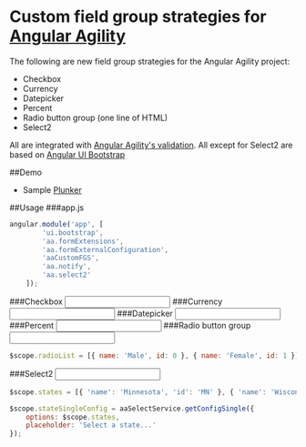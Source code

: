 # Custom field group strategies for [Angular Agility](https://github.com/AngularAgility/AngularAgility)
The following are new field group strategies for the Angular Agility project:
- Checkbox
- Currency
- Datepicker
- Percent
- Radio button group (one line of HTML)
- Select2

All are integrated with [Angular Agility's validation](http://angularagility.herokuapp.com/#/formExtensions/formExtensions/basic).
All except for Select2 are based on [Angular UI Bootstrap](http://angular-ui.github.io/bootstrap/)

##Demo
- Sample [Plunker](http://plnkr.co/edit/rLe4N3IIsvYQupFPHR24?p=preview)

##Usage
###app.js
```javascript
angular.module('app', [
        'ui.bootstrap',
        'aa.formExtensions',
        'aa.formExternalConfiguration',
        'aaCustomFGS',
        'aa.notify',
        'aa.select2'
    ]);
```
###Checkbox
    <input aa-field-group="model.IsActive" aa-field-group-strategy="checkBox" />
###Currency
    <input aa-field-group="model.Salary" aa-field-group-strategy="currency" />
###Datepicker
    <input aa-field-group="model.BirthDate" aa-field-group-strategy="datePicker" />
###Percent
    <input aa-field-group="model.Percentage" aa-field-group-strategy="percent" />
###Radio button group
    <input aa-field-group="model.Gender" aa-field-group-strategy="radio" options="radioList" />

```javascript
$scope.radioList = [{ name: 'Male', id: 0 }, { name: 'Female', id: 1 }];
```
###Select2
    <input aa-field-group="model.State" aa-field-group-strategy="select2" config="stateSingleConfig" />

```javascript
$scope.states = [{ 'name': 'Minnesota', 'id': 'MN' }, { 'name': 'Wisconsin', 'id': 'WI' }];

$scope.stateSingleConfig = aaSelectService.getConfigSingle({
    options: $scope.states,
    placeholder: 'Select a state...'
});
```
